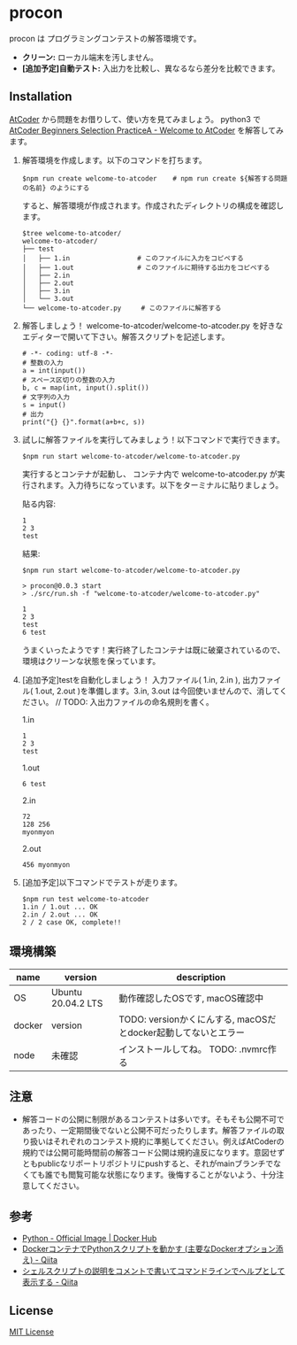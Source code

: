 # procon

procon は プログラミングコンテストの解答環境です。

* **クリーン:** ローカル端末を汚しません。
* **[追加予定]自動テスト:** 入出力を比較し、異なるなら差分を比較できます。

## Installation

[AtCoder](https://atcoder.jp/home) から問題をお借りして、使い方を見てみましょう。
python3 で [AtCoder Beginners Selection PracticeA - Welcome to AtCoder](https://atcoder.jp/contests/abs/tasks/practice_1?lang=ja) を解答してみます。

1. 解答環境を作成します。以下のコマンドを打ちます。

    ```
    $npm run create welcome-to-atcoder    # npm run create ${解答する問題の名前} のようにする
    ```

    すると、解答環境が作成されます。作成されたディレクトリの構成を確認します。

    ```
    $tree welcome-to-atcoder/
    welcome-to-atcoder/
    ├── test
    │   ├── 1.in                 # このファイルに入力をコピペする
    │   ├── 1.out                # このファイルに期待する出力をコピペする
    │   ├── 2.in
    │   ├── 2.out
    │   ├── 3.in
    │   └── 3.out
    └── welcome-to-atcoder.py     # このファイルに解答する
    ```

1. 解答しましょう！  welcome-to-atcoder/welcome-to-atcoder.py を好きなエディターで開いて下さい。解答スクリプトを記述します。

    ```
    # -*- coding: utf-8 -*-
    # 整数の入力
    a = int(input())
    # スペース区切りの整数の入力
    b, c = map(int, input().split())
    # 文字列の入力
    s = input()
    # 出力
    print("{} {}".format(a+b+c, s))
    ```

1. 試しに解答ファイルを実行してみましょう！以下コマンドで実行できます。

    ```
    $npm run start welcome-to-atcoder/welcome-to-atcoder.py
    ```

    実行するとコンテナが起動し、 コンテナ内で welcome-to-atcoder.py が実行されます。入力待ちになっています。以下をターミナルに貼りましょう。

    貼る内容:
    ```
    1
    2 3
    test
    ```

    結果:
    ```
    $npm run start welcome-to-atcoder/welcome-to-atcoder.py

    > procon@0.0.3 start
    > ./src/run.sh -f "welcome-to-atcoder/welcome-to-atcoder.py"

    1
    2 3
    test
    6 test
    ```

    うまくいったようです！実行終了したコンテナは既に破棄されているので、環境はクリーンな状態を保っています。

4. [追加予定]testを自動化しましょう！ 入力ファイル( 1.in, 2.in ), 出力ファイル( 1.out, 2.out )を準備します。3.in, 3.out は今回使いませんので、消してください。
    // TODO: 入出力ファイルの命名規則を書く。

    1.in
    ```
    1
    2 3
    test
    ```

    1.out
    ```
    6 test
    ```

    2.in
    ```
    72
    128 256
    myonmyon
    ```

    2.out
    ```
    456 myonmyon
    ```

5. [追加予定]以下コマンドでテストが走ります。

    ```
    $npm run test welcome-to-atcoder
    1.in / 1.out ... OK
    2.in / 2.out ... OK
    2 / 2 case OK, complete!!
    ```

## 環境構築

| name | version | description |
| --- | --- | --- |
| OS | Ubuntu 20.04.2 LTS | 動作確認したOSです, macOS確認中 |
| docker | version | TODO: versionかくにんする, macOSだとdocker起動してないとエラー |
| node | 未確認 | インストールしてね。 TODO: .nvmrc作る |

## 注意
 - 解答コードの公開に制限があるコンテストは多いです。そもそも公開不可であったり、一定期間後でないと公開不可だったりします。解答ファイルの取り扱いはそれぞれのコンテスト規約に準拠してください。例えばAtCoderの規約では公開可能時間前の解答コード公開は規約違反になります。意図せずともpublicなリポートリポジトリにpushすると、それがmainブランチでなくても誰でも閲覧可能な状態になります。後悔することがないよう、十分注意してください。

## 参考

- [Python - Official Image | Docker Hub](https://hub.docker.com/_/python/?tab=description)
- [DockerコンテナでPythonスクリプトを動かす (主要なDockerオプション添え) - Qiita](https://qiita.com/zaki-lknr/items/f0ca0a28e5445884f30a)
- [シェルスクリプトの説明をコメントで書いてコマンドラインでヘルプとして表示する - Qiita](https://qiita.com/progrhyme/items/073dbf58844caa0e4b5c)

## License

[MIT License](LICENSE)